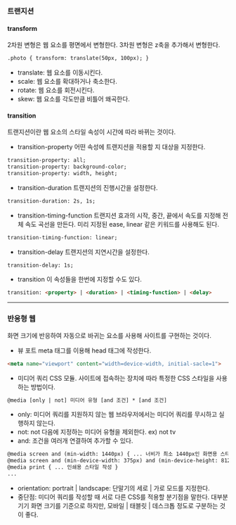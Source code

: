 ### 트랜지션
#### transform
2차원 변형은 웹 요소를 평면에서 변형한다. 3차원 변형은 z축을 추가해서 변형한다.
```html
.photo { transform: translate(50px, 100px); }
```
* translate: 웹 요소를 이동시킨다.
* scale: 웹 요소를 확대하거나 축소한다.
* rotate: 웹 요소를 회전시킨다.
* skew: 웹 요소를 각도만큼 비틀어 왜곡한다.   

#### transition
트랜지션이란 웹 요소의 스타일 속성이 시간에 따라 바뀌는 것이다.
* transition-property
어떤 속성에 트랜지션을 적용할 지 대상을 지정한다.
```html
transition-property: all;
transition-property: background-color;
transition-property: width, height;
```
* transition-duration
트랜지션의 진행시간을 설정한다.
```html
transition-duration: 2s, 1s;
```
* transition-timing-function
트랜지션 효과의 시작, 중간, 끝에서 속도를 지정해 전체 속도 곡선을 만든다. 미리 지정된 ease, linear 같은 키워드를 사용해도 된다.
```html
transition-timing-function: linear;
```
* transition-delay
트랜지션의 지연시간을 설정한다.
```html
transition-delay: 1s;
```
* transition
이 속성들을 한번에 지정할 수도 있다.
```html
transition: <property> | <duration> | <timing-function> | <delay>
```
   
   
---
### 반응형 웹
화면 크기에 반응하여 자동으로 바귀는 요소를 사용해 사이트를 구현하는 것이다.
* 뷰 포트
meta 태그를 이용해 head 태그에 작성한다.
```html
<meta name="viewport" content="width=device-width, initial-sacle=1">
```
* 미디어 쿼리
CSS 모듈. 사이트에 접속하는 장치에 따라 특정한 CSS 스타일을 사용하는 방법이다.
```html
@media [only | not] 미디어 유형 [and 조건] * [and 조건]
```
* only: 미디어 쿼리를 지원하지 않는 웹 브라우저에서는 미디어 쿼리를 무시하고 실행하지 않는다.
* not: not 다음에 지정하는 미디어 유형을 제외한다. ex) not tv
* and: 조건을 여러개 연결하여 추가할 수 있다.
```html
@media screen and (min-width: 1440px) { ... 너비가 최소 1440px인 화면용 스타일 작성 }
@media screen and (min-device-width: 375px) and (min-device-height: 812px) { ... iPhone X 화면용 스타일 작성 }
@media print { ... 인쇄용 스타일 작성 }
...
```
* orientation: portrait | landscape: 단말기의 세로 | 가로 모드를 지정한다.
* 중단점: 미디어 쿼리를 작성할 때 서로 다른 CSS를 적용할 분기점을 말한다. 대부분 기기 화면 크기를 기준으로 하지만, 모바일 | 태블릿 | 데스크톱 정도로 구분하는 것이 좋다.
